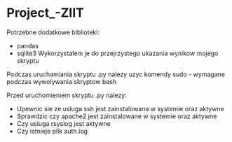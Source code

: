 # Project_-ZIIT

Potrzebne dodatkowe biblioteki:
- pandas
- sqlite3
Wykorzystalem je do przejrzystego ukazania wynikow mojego skryptu

Podczas uruchamiania skryptu .py nalezy uzyc komendy sudo - wymagane podczas wywolywania skryptow bash


Przed uruchomieniem skryptu .py nalezy:
- Upewnic sie ze usluga ssh jest zainstalowana w systemie oraz aktywne
- Sprawdzic czy apache2 jest zainstalowane w systemie oraz aktywne
- Czy usluga rsyslog jest aktywne
- Czy istnieje plik auth.log
